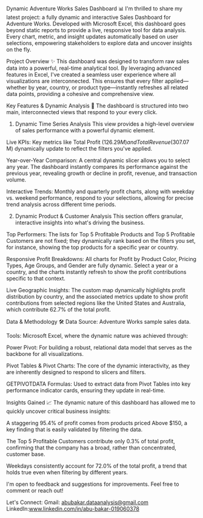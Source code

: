 Dynamic Adventure Works Sales Dashboard 📊
I'm thrilled to share my latest project: a fully dynamic and interactive Sales Dashboard for Adventure Works. Developed with Microsoft Excel, this dashboard goes beyond static reports to provide a live, responsive tool for data analysis. Every chart, metric, and insight updates automatically based on user selections, empowering stakeholders to explore data and uncover insights on the fly.

Project Overview ✨
This dashboard was designed to transform raw sales data into a powerful, real-time analytical tool. By leveraging advanced features in Excel, I've created a seamless user experience where all visualizations are interconnected. This ensures that every filter applied—whether by year, country, or product type—instantly refreshes all related data points, providing a cohesive and comprehensive view.

Key Features & Dynamic Analysis 🚀
The dashboard is structured into two main, interconnected views that respond to your every click.

1. Dynamic Time Series Analysis
This view provides a high-level overview of sales performance with a powerful dynamic element.

Live KPIs: Key metrics like Total Profit ($126.29 M) and Total Revenue ($307.07 M) dynamically update to reflect the filters you've applied.

Year-over-Year Comparison: A central dynamic slicer allows you to select any year. The dashboard instantly compares its performance against the previous year, revealing growth or decline in profit, revenue, and transaction volume.

Interactive Trends: Monthly and quarterly profit charts, along with weekday vs. weekend performance, respond to your selections, allowing for precise trend analysis across different time periods.

2. Dynamic Product & Customer Analysis
This section offers granular, interactive insights into what's driving the business.

Top Performers: The lists for Top 5 Profitable Products and Top 5 Profitable Customers are not fixed; they dynamically rank based on the filters you set, for instance, showing the top products for a specific year or country.

Responsive Profit Breakdowns: All charts for Profit by Product Color, Pricing Types, Age Groups, and Gender are fully dynamic. Select a year or a country, and the charts instantly refresh to show the profit contributions specific to that context.

Live Geographic Insights: The custom map dynamically highlights profit distribution by country, and the associated metrics update to show profit contributions from selected regions like the United States and Australia, which contribute 62.7% of the total profit.

Data & Methodology 🛠️
Data Source: Adventure Works sample sales data.

Tools: Microsoft Excel, where the dynamic nature was achieved through:

Power Pivot: For building a robust, relational data model that serves as the backbone for all visualizations.

Pivot Tables & Pivot Charts: The core of the dynamic interactivity, as they are inherently designed to respond to slicers and filters.

GETPIVOTDATA Formulas: Used to extract data from Pivot Tables into key performance indicator cards, ensuring they update in real-time.

Insights Gained 📈
The dynamic nature of this dashboard has allowed me to quickly uncover critical business insights:

A staggering 95.4% of profit comes from products priced Above $150, a key finding that is easily validated by filtering the data.

The Top 5 Profitable Customers contribute only 0.3% of total profit, confirming that the company has a broad, rather than concentrated, customer base.

Weekdays consistently account for 72.0% of the total profit, a trend that holds true even when filtering by different years.

I'm open to feedback and suggestions for improvements. Feel free to comment or reach out!

Let's Connect:
Gmail: abubakar.dataanalysis@gmail.com
LinkedIn:www.linkedin.com/in/abu-bakar-019060378
